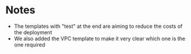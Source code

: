 # Notes

- The templates with "test" at the end are aiming to reduce the costs of the deployment
- We also added the VPC template to make it very clear which one is the one required




